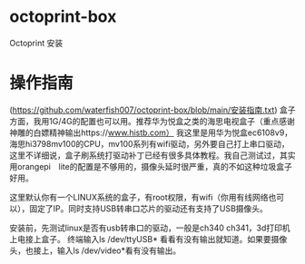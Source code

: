 # octoprint-box

Octoprint 安装

# 操作指南
(https://github.com/waterfish007/octoprint-box/blob/main/安装指南.txt)
盒子方面，我用1G/4G的配置也可以用。推荐华为悦盒之类的海思电视盒子（重点感谢神雕的白嫖精神输出https://www.histb.com）
我这里是用华为悦盒ec6108v9，海思hi3798mv100的CPU，mv100系列有wifi驱动，另外要自己打上串口驱动，这里不详细说，盒子刷系统打驱动补丁已经有很多具体教程。我自己测试过，其实用orangepi　lite的配置是不够用的，摄像头延时很严重，真的不如这种垃圾盒子好用。

这里默认你有一个LINUX系统的盒子，有root权限，有wifi（你用有线网络也可以），固定了IP。同时支持USB转串口芯片的驱动还有支持了USB摄像头。

安装前，先测试linux是否有usb转串口的驱动，一般是ch340 ch341，3d打印机上电接上盒子。
终端输入ls /dev/ttyUSB* 看看有没有输出就知道。如果要摄像头，也接上，输入ls /dev/video*看有没有输出。
